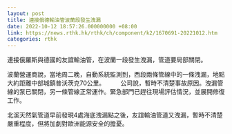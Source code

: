 ```yaml
---
layout: post
title: 連接俄德輸油管波蘭段發生洩漏
date: 2022-10-12 18:57:26.000000000 +08:00
link: https://news.rthk.hk/rthk/ch/component/k2/1670691-20221012.htm
categories: rthk
---
```


連接俄羅斯與德國的友誼輸油管，在波蘭一段發生洩漏，管道要局部關閉。

波蘭營運商說，當地周二晚，自動系統監測到，西段兩條管線中的一條洩漏，地點大約距離中部城鎮普沃茨克70公里。
　　
公司說，暫時不清楚事故原因。洩漏管線的泵已關閉，另一條管線正常運作。緊急部門已趕往現場評估情況，並展開修復工作。

北溪天然氣管道早前發現4處海底洩漏點之後，友誼輸油管道又洩漏，暫時不清楚嚴重程度，但將加劇對歐洲能源安全的擔憂。
